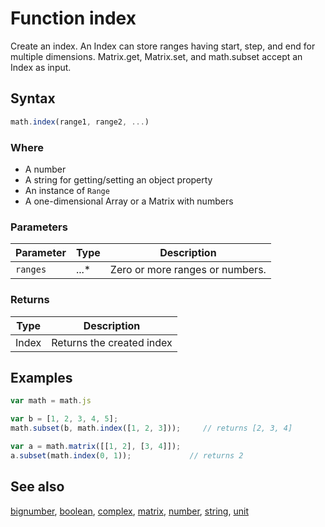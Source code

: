 <!-- Note: This file is automatically generated from source code comments. Changes made in this file will be overridden. -->

# Function index

Create an index. An Index can store ranges having start, step, and end
for multiple dimensions.
Matrix.get, Matrix.set, and math.subset accept an Index as input.


## Syntax

```js
math.index(range1, range2, ...)
```

### Where

- A number
- A string for getting/setting an object property
- An instance of `Range`
- A one-dimensional Array or a Matrix with numbers

### Parameters

Parameter | Type | Description
--------- | ---- | -----------
`ranges` | ...* | Zero or more ranges or numbers.

### Returns

Type | Description
---- | -----------
Index | Returns the created index


## Examples

```js
var math = math.js

var b = [1, 2, 3, 4, 5];
math.subset(b, math.index([1, 2, 3]));     // returns [2, 3, 4]

var a = math.matrix([[1, 2], [3, 4]]);
a.subset(math.index(0, 1));             // returns 2
```


## See also

[bignumber](bignumber.md),
[boolean](boolean.md),
[complex](complex.md),
[matrix](matrix.md),
[number](number.md),
[string](string.md),
[unit](unit.md)
